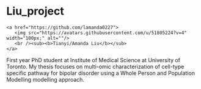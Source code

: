 # Liu_project

```
<a href="https://github.com/lamanda0227">
   <img src="https://avatars.githubusercontent.com/u/51805224?v=4" width="100px;" alt=""/>
   <br /><sub><b>Tianyi/Amanda Liu</b></sub>
</a>
```

First year PhD student at Institute of Medical Science at University of Toronto. My thesis focuses on multi-omic characterization of cell-type specific pathway for bipolar disorder using a Whole Person and Population Modelling modelling approach.

